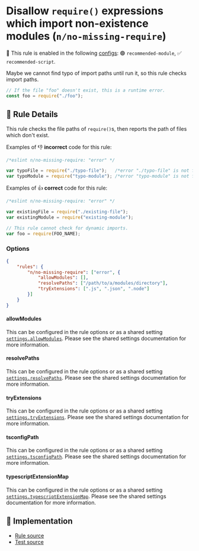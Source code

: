 # Disallow `require()` expressions which import non-existence modules (`n/no-missing-require`)

💼 This rule is enabled in the following [configs](https://github.com/eslint-community/eslint-plugin-n#-configs): 🟢 `recommended-module`, ✅ `recommended-script`.

<!-- end auto-generated rule header -->

Maybe we cannot find typo of import paths until run it, so this rule checks import paths.

```js
// If the file "foo" doesn't exist, this is a runtime error.
const foo = require("./foo");
```

## 📖 Rule Details

This rule checks the file paths of `require()`s, then reports the path of files which don't exist.

Examples of 👎 **incorrect** code for this rule:

```js
/*eslint n/no-missing-require: "error" */

var typoFile = require("./typo-file");   /*error "./typo-file" is not found.*/
var typoModule = require("typo-module"); /*error "typo-module" is not found.*/
```

Examples of 👍 **correct** code for this rule:

```js
/*eslint n/no-missing-require: "error" */

var existingFile = require("./existing-file");
var existingModule = require("existing-module");

// This rule cannot check for dynamic imports.
var foo = require(FOO_NAME);
```

### Options

```json
{
    "rules": {
        "n/no-missing-require": ["error", {
            "allowModules": [],
            "resolvePaths": ["/path/to/a/modules/directory"],
            "tryExtensions": [".js", ".json", ".node"]
        }]
    }
}
```

#### allowModules

This can be configured in the rule options or as a shared setting [`settings.allowModules`](../shared-settings.md#allowmodules).
Please see the shared settings documentation for more information.

#### resolvePaths

This can be configured in the rule options or as a shared setting [`settings.resolvePaths`](../shared-settings.md#resolvepaths).
Please see the shared settings documentation for more information.

#### tryExtensions

This can be configured in the rule options or as a shared setting [`settings.tryExtensions`](../shared-settings.md#tryextensions).
Please see the shared settings documentation for more information.

#### tsconfigPath

This can be configured in the rule options or as a shared setting [`settings.tsconfigPath`](../shared-settings.md#tsconfigpath).
Please see the shared settings documentation for more information.

#### typescriptExtensionMap

This can be configured in the rule options or as a shared setting [`settings.typescriptExtensionMap`](../shared-settings.md#typescriptextensionmap).
Please see the shared settings documentation for more information.

## 🔎 Implementation

- [Rule source](../../lib/rules/no-missing-require.js)
- [Test source](../../tests/lib/rules/no-missing-require.js)
